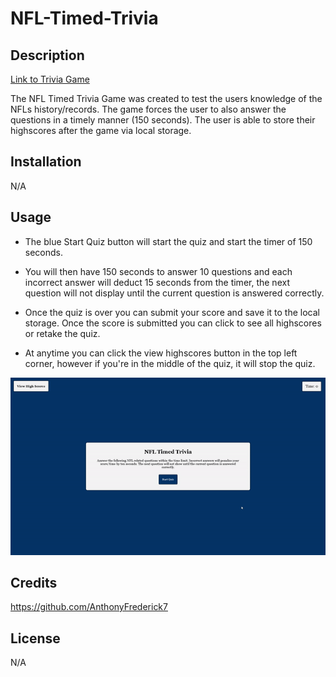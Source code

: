 # NFL-Timed-Trivia

## Description

[Link to Trivia Game](https://anthonyfrederick7.github.io/NFL-Timed-Trivia/)

The NFL Timed Trivia Game was created to test the users knowledge of the NFLs history/records. The game forces the user to also answer the questions in a timely manner (150 seconds). The user is able to store their highscores after the game via local storage.

## Installation

N/A

## Usage

  - The blue Start Quiz button will start the quiz and start the timer of 150 seconds.

  - You will then have 150 seconds to answer 10 questions and each incorrect answer will deduct 15 seconds from the timer, the next question will not display until the current question is answered correctly.

  - Once the quiz is over you can submit your score and save it to the local storage. Once the score is submitted you can click to see all highscores or retake the quiz.

  - At anytime you can click the view highscores button in the top left corner, however if you're in the middle of the quiz, it will stop the quiz. 

![Images of Trivia Game](/assets/images/Trivia-Game-Walkthrough.gif)

## Credits

https://github.com/AnthonyFrederick7

## License

N/A
